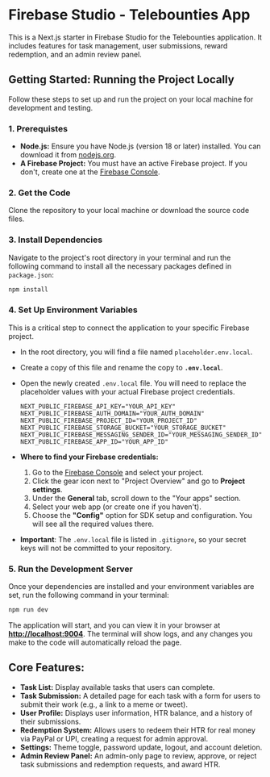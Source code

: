 
# Firebase Studio - Telebounties App

This is a Next.js starter in Firebase Studio for the Telebounties application. It includes features for task management, user submissions, reward redemption, and an admin review panel.

## Getting Started: Running the Project Locally

Follow these steps to set up and run the project on your local machine for development and testing.

### 1. Prerequistes

*   **Node.js:** Ensure you have Node.js (version 18 or later) installed. You can download it from [nodejs.org](https://nodejs.org/).
*   **A Firebase Project:** You must have an active Firebase project. If you don't, create one at the [Firebase Console](https://console.firebase.google.com/).

### 2. Get the Code

Clone the repository to your local machine or download the source code files.

### 3. Install Dependencies

Navigate to the project's root directory in your terminal and run the following command to install all the necessary packages defined in `package.json`:

```bash
npm install
```

### 4. Set Up Environment Variables

This is a critical step to connect the application to your specific Firebase project.

*   In the root directory, you will find a file named `placeholder.env.local`.
*   Create a copy of this file and rename the copy to **`.env.local`**.
*   Open the newly created `.env.local` file. You will need to replace the placeholder values with your actual Firebase project credentials.

    ```env
    NEXT_PUBLIC_FIREBASE_API_KEY="YOUR_API_KEY"
    NEXT_PUBLIC_FIREBASE_AUTH_DOMAIN="YOUR_AUTH_DOMAIN"
    NEXT_PUBLIC_FIREBASE_PROJECT_ID="YOUR_PROJECT_ID"
    NEXT_PUBLIC_FIREBASE_STORAGE_BUCKET="YOUR_STORAGE_BUCKET"
    NEXT_PUBLIC_FIREBASE_MESSAGING_SENDER_ID="YOUR_MESSAGING_SENDER_ID"
    NEXT_PUBLIC_FIREBASE_APP_ID="YOUR_APP_ID"
    ```

*   **Where to find your Firebase credentials:**
    1.  Go to the [Firebase Console](https://console.firebase.google.com/) and select your project.
    2.  Click the gear icon next to "Project Overview" and go to **Project settings**.
    3.  Under the **General** tab, scroll down to the "Your apps" section.
    4.  Select your web app (or create one if you haven't).
    5.  Choose the **"Config"** option for SDK setup and configuration. You will see all the required values there.
*   **Important**: The `.env.local` file is listed in `.gitignore`, so your secret keys will not be committed to your repository.

### 5. Run the Development Server

Once your dependencies are installed and your environment variables are set, run the following command in your terminal:

```bash
npm run dev
```

The application will start, and you can view it in your browser at **[http://localhost:9004](http://localhost:9004)**. The terminal will show logs, and any changes you make to the code will automatically reload the page.

## Core Features:

*   **Task List:** Display available tasks that users can complete.
*   **Task Submission:** A detailed page for each task with a form for users to submit their work (e.g., a link to a meme or tweet).
*   **User Profile:** Displays user information, HTR balance, and a history of their submissions.
*   **Redemption System:** Allows users to redeem their HTR for real money via PayPal or UPI, creating a request for admin approval.
*   **Settings:** Theme toggle, password update, logout, and account deletion.
*   **Admin Review Panel:** An admin-only page to review, approve, or reject task submissions and redemption requests, and award HTR.
